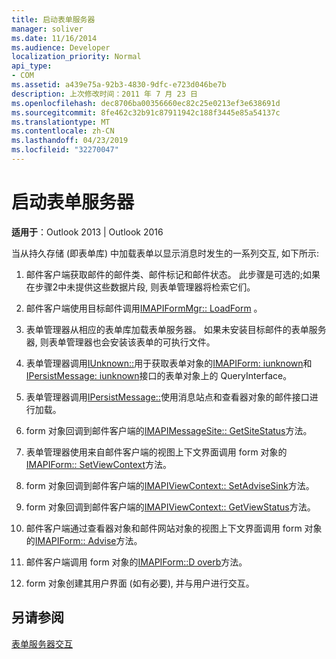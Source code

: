 ```yaml
---
title: 启动表单服务器
manager: soliver
ms.date: 11/16/2014
ms.audience: Developer
localization_priority: Normal
api_type:
- COM
ms.assetid: a439e75a-92b3-4830-9dfc-e723d046be7b
description: 上次修改时间：2011 年 7 月 23 日
ms.openlocfilehash: dec8706ba00356660ec82c25e0213ef3e638691d
ms.sourcegitcommit: 8fe462c32b91c87911942c188f3445e85a54137c
ms.translationtype: MT
ms.contentlocale: zh-CN
ms.lasthandoff: 04/23/2019
ms.locfileid: "32270047"
---
```

# <a name="launching-a-form-server"></a>启动表单服务器

  
  
**适用于**：Outlook 2013 | Outlook 2016 
  
当从持久存储 (即表单库) 中加载表单以显示消息时发生的一系列交互, 如下所示:
  
1. 邮件客户端获取邮件的邮件类、邮件标记和邮件状态。 此步骤是可选的;如果在步骤2中未提供这些数据片段, 则表单管理器将检索它们。
    
2. 邮件客户端使用目标邮件调用[IMAPIFormMgr:: LoadForm](imapiformmgr-loadform.md) 。 
    
3. 表单管理器从相应的表单库加载表单服务器。 如果未安装目标邮件的表单服务器, 则表单管理器也会安装该表单的可执行文件。
    
4. 表单管理器调用[IUnknown::](https://msdn.microsoft.com/library/54d5ff80-18db-43f2-b636-f93ac053146d%28Office.15%29.aspx)用于获取表单对象的[IMAPIForm: iunknown](imapiformiunknown.md)和[IPersistMessage: iunknown](ipersistmessageiunknown.md)接口的表单对象上的 QueryInterface。 
    
5. 表单管理器调用[IPersistMessage::](ipersistmessage-load.md)使用消息站点和查看器对象的邮件接口进行加载。 
    
6. form 对象回调到邮件客户端的[IMAPIMessageSite:: GetSiteStatus](imapimessagesite-getsitestatus.md)方法。 
    
7. 表单管理器使用来自邮件客户端的视图上下文界面调用 form 对象的[IMAPIForm:: SetViewContext](imapiform-setviewcontext.md)方法。 
    
8. form 对象回调到邮件客户端的[IMAPIViewContext:: SetAdviseSink](imapiviewcontext-setadvisesink.md)方法。 
    
9. form 对象回调到邮件客户端的[IMAPIViewContext:: GetViewStatus](imapiviewcontext-getviewstatus.md)方法。 
    
10. 邮件客户端通过查看器对象和邮件网站对象的视图上下文界面调用 form 对象的[IMAPIForm:: Advise](imapiform-advise.md)方法。 
    
11. 邮件客户端调用 form 对象的[IMAPIForm::D overb](imapiform-doverb.md)方法。 
    
12. form 对象创建其用户界面 (如有必要), 并与用户进行交互。
    
## <a name="see-also"></a>另请参阅



[表单服务器交互](form-server-interactions.md)

